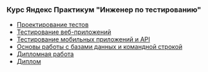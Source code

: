 ### Курс Яндекс Практикум "Инженер по тестированию"

- [Проектирование тестов](https://github.com/AlexL2502/YandexPractikunQA/tree/main/1%20%D1%81%D0%BF%D1%80%D0%B8%D0%BD%D1%82)
- [Тестирование веб-приложений]()
- [Тестирование мобильных приложений и API]()
- [Основы работы с базами данных и командной строкой]()
- [Дипломная работа]()
- [Диплом]()
